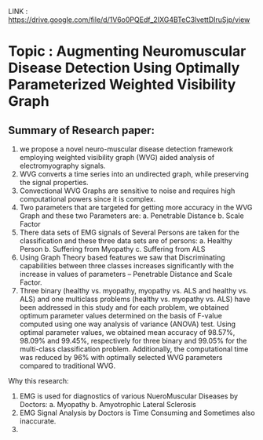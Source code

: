 LINK : https://drive.google.com/file/d/1V6o0PQEdf_2IXG4BTeC3lvettDIruSjp/view

# Topic : Augmenting Neuromuscular Disease Detection Using Optimally Parameterized Weighted  Visibility Graph

## Summary of Research paper: 
1)	we propose a novel neuro-muscular disease detection framework employing weighted visibility graph (WVG) aided analysis of electromyography signals. 
2)	WVG converts a time series into an undirected graph, while preserving the signal properties.
3)	Convectional WVG Graphs are sensitive to noise and requires high computational powers since it is complex.
4)	Two parameters that are targeted for getting more accuracy in the WVG Graph and these two Parameters are:
a.	Penetrable Distance 
b.	Scale Factor
5)	There data sets of EMG signals of Several Persons are taken for the classification and these three data sets are of persons:
a.	Healthy Person
b.	Suffering from Myopathy 
c.	Suffering from ALS 
6)	Using Graph Theory based features we saw that Discriminating capabilities between three classes increases significantly with the increase in values of parameters – Penetrable Distance and Scale Factor.
7)	Three binary (healthy vs. myopathy, myopathy vs. ALS and healthy vs. ALS) and one multiclass problems (healthy vs. myopathy vs. ALS) have been addressed in this  study and for each problem, we obtained optimum parameter values determined on the basis of F-value computed using one way analysis of variance (ANOVA) test. Using optimal parameter values, we obtained mean accuracy of 98.57%, 98.09% and 99.45%, respectively for three binary and 99.05% for the multi-class classification problem. Additionally, the computational time was reduced by 96% with optimally selected WVG parameters compared to traditional WVG.

Why this research:
1)	EMG is used for diagnostics of various NueroMuscular Diseases by Doctors:
a.	Myopathy
b.	Amyotrophic Lateral Sclerosis
2)	EMG Signal Analysis by Doctors is Time Consuming and Sometimes also inaccurate.
3)	


